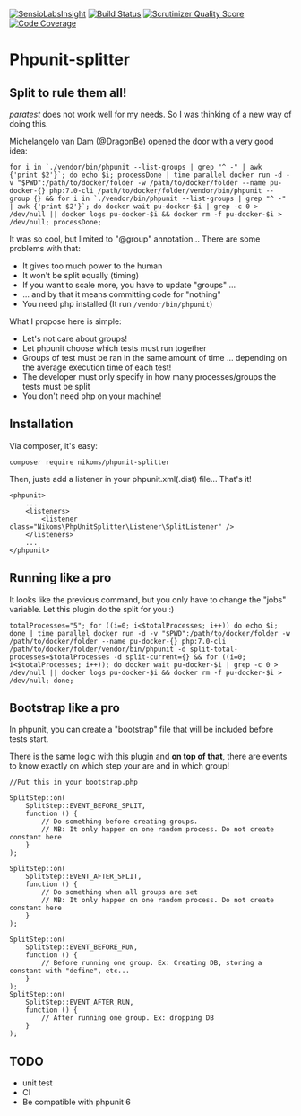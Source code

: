 [![SensioLabsInsight](https://insight.sensiolabs.com/projects/6c31c675-d230-4330-b33f-701806e39d78/mini.png)](https://insight.sensiolabs.com/projects/6c31c675-d230-4330-b33f-701806e39d78)
[![Build Status](https://travis-ci.org/Nikoms/phpunit-splitter.svg?branch=master)](https://travis-ci.org/Nikoms/phpunit-splitter/)
[![Scrutinizer Quality Score](https://scrutinizer-ci.com/g/Nikoms/phpunit-splitter/badges/quality-score.png)](https://scrutinizer-ci.com/g/Nikoms/phpunit-splitter/)
[![Code Coverage](https://scrutinizer-ci.com/g/Nikoms/phpunit-splitter/badges/coverage.png)](https://scrutinizer-ci.com/g/Nikoms/phpunit-splitter/)


# Phpunit-splitter

## Split to rule them all!

_paratest_ does not work well for my needs. So I was thinking of a new way of doing this.


Michelangelo van Dam (@DragonBe) opened the door with a very good idea:
```
for i in `./vendor/bin/phpunit --list-groups | grep "^ -" | awk {'print $2'}`; do echo $i; processDone | time parallel docker run -d -v "$PWD":/path/to/docker/folder -w /path/to/docker/folder --name pu-docker-{} php:7.0-cli /path/to/docker/folder/vendor/bin/phpunit --group {} && for i in `./vendor/bin/phpunit --list-groups | grep "^ -" | awk {'print $2'}`; do docker wait pu-docker-$i | grep -c 0 > /dev/null || docker logs pu-docker-$i && docker rm -f pu-docker-$i > /dev/null; processDone;
```

It was so cool, but limited to "@group" annotation... There are some problems with that:
* It gives too much power to the human
* It won't be split equally (timing)
* If you want to scale more, you have to update "groups" ...
* ... and by that it means committing code for "nothing"
* You need php installed (It run `/vendor/bin/phpunit`)

What I propose here is simple:

* Let's not care about groups!
* Let phpunit choose which tests must run together
* Groups of test must be ran in the same amount of time ... depending on the average execution time of each test!
* The developer must only specify in how many processes/groups the tests must be split
* You don't need php on your machine!

## Installation

Via composer, it's easy:
```
composer require nikoms/phpunit-splitter
```

Then, juste add a listener in your phpunit.xml(.dist) file... That's it!

```
<phpunit>
    ...
    <listeners>
        <listener class="Nikoms\PhpUnitSplitter\Listener\SplitListener" />
    </listeners>
    ...
</phpunit>
```

## Running like a pro

It looks like the previous command, but you only have to change the "jobs" variable. Let this plugin do the split for you :)

```
totalProcesses="5"; for ((i=0; i<$totalProcesses; i++)) do echo $i; done | time parallel docker run -d -v "$PWD":/path/to/docker/folder -w /path/to/docker/folder --name pu-docker-{} php:7.0-cli /path/to/docker/folder/vendor/bin/phpunit -d split-total-processes=$totalProcesses -d split-current={} && for ((i=0; i<$totalProcesses; i++)); do docker wait pu-docker-$i | grep -c 0 > /dev/null || docker logs pu-docker-$i && docker rm -f pu-docker-$i > /dev/null; done;
```

## Bootstrap like a pro

In phpunit, you can create a "bootstrap" file that will be included before tests start.

There is the same logic with this plugin and **on top of that**, there are events to know exactly on which step your are and in which group!

```
//Put this in your bootstrap.php

SplitStep::on(
    SplitStep::EVENT_BEFORE_SPLIT,
    function () {
        // Do something before creating groups.
        // NB: It only happen on one random process. Do not create constant here
    }
);

SplitStep::on(
    SplitStep::EVENT_AFTER_SPLIT,
    function () {
        // Do something when all groups are set
        // NB: It only happen on one random process. Do not create constant here
    }
);

SplitStep::on(
    SplitStep::EVENT_BEFORE_RUN,
    function () {
        // Before running one group. Ex: Creating DB, storing a constant with "define", etc...
    }
);
SplitStep::on(
    SplitStep::EVENT_AFTER_RUN,
    function () {
        // After running one group. Ex: dropping DB
    }
);
```

## TODO
* unit test
* CI
* Be compatible with phpunit 6
